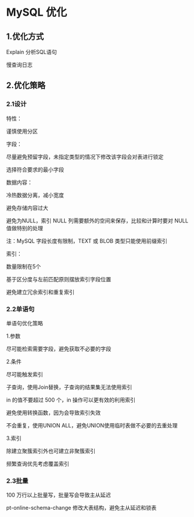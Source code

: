 # MySQL 优化

## 1.优化方式

Explain 分析SQL语句

慢查询日志

## 2.优化策略

### 2.1设计

特性：

谨慎使用分区

字段：

尽量避免预留字段，未指定类型的情况下修改该字段会对表进行锁定

选择符合要求的最小字段

数据内容：

冷热数据分离，减小宽度

避免存储内容过大

避免为NULL，索引 NULL 列需要额外的空间来保存，比较和计算时要对 NULL 值做特别的处理

注：MySQL 字段长度有限制，TEXT 或 BLOB 类型只能使用前缀索引

索引：

数量限制在5个

基于区分度与左前匹配原则摆放索引字段位置

避免建立冗余索引和重复索引

### 2.2单语句

单语句优化策略

1.参数

尽可能检索需要字段，避免获取不必要的字段

2.条件

尽可能触发索引

子查询，使用Join替换，子查询的结果集无法使用索引

in 的值不要超过 500 个，in 操作可以更有效的利用索引

避免使用转换函数，因为会导致索引失效

不会重复，使用UNION ALL，避免UNION使用临时表做不必要的去重处理

3.索引

除建立聚簇索引外也可建立非聚簇索引

频繁查询优先考虑覆盖索引

### 2.3批量

100 万行以上批量写，批量写会导致主从延迟

pt-online-schema-change 修改大表结构，避免主从延迟和锁表